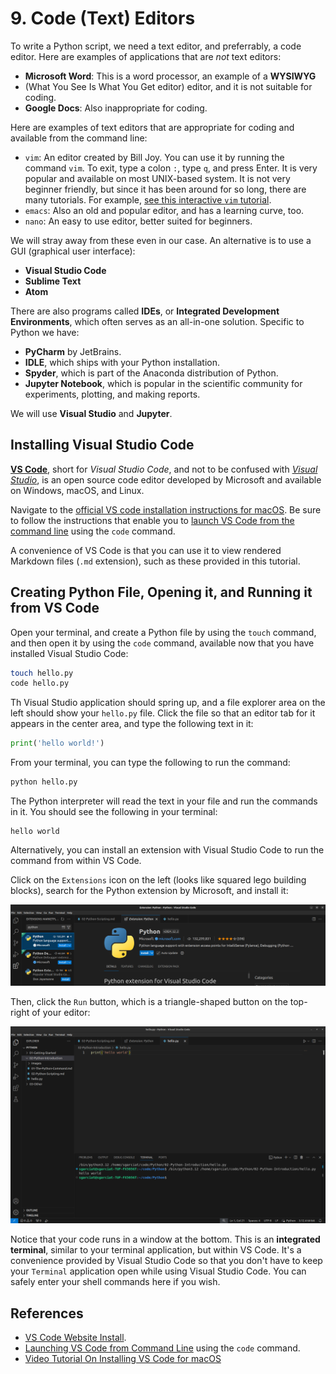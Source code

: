 # 9. Code (Text) Editors

To write a Python script, we need a text editor, and preferrably, a code editor.
Here are examples of applications that are *not* text editors:

- **Microsoft Word**: This is a word processor, an example of a **WYSIWYG**
- (What You See Is What You Get editor) editor, and it is not suitable for coding.
- **Google Docs**: Also inappropriate for coding.

Here are examples of text editors that are appropriate for coding and available from the command line:

- `vim`: An editor created by Bill Joy. You can use it by running the command `vim`. To exit, type a colon `:`, type `q`, and press Enter.  It is very popular and available on most UNIX-based system. It is not very beginner friendly, but since it has been around for so long, there are many tutorials. For example, [see this interactive `vim` tutorial](https://www.openvim.com/).
- `emacs`: Also an old and popular editor, and has a learning curve, too.
- `nano`: An easy to use editor, better suited for beginners.

We will stray away from these even in our case. An alternative is to use a GUI
(graphical user interface):

- **Visual Studio Code**
- **Sublime Text**
- **Atom**

There are also programs called **IDEs**, or **Integrated Development Environments**, which
often serves as an all-in-one solution. Specific to Python we have:

- **PyCharm** by JetBrains.
- **IDLE**, which ships with your Python installation.
- **Spyder**, which is part of the Anaconda distribution of Python.
- **Jupyter Notebook**, which is popular in the scientific community for experiments,
plotting, and making reports.

We will use **Visual Studio** and **Jupyter**.

## Installing Visual Studio Code

[**VS Code**](https://code.visualstudio.com/), short for *Visual Studio Code*, and not to be confused with [*Visual Studio*](https://visualstudio.microsoft.com/), is an open source code editor developed by Microsoft and available on Windows, macOS, and Linux.

Navigate to the [official VS code installation instructions for macOS](https://code.visualstudio.com/docs/setup/mac). Be sure to follow the instructions that enable you to [launch VS Code from the command line](https://code.visualstudio.com/docs/setup/mac#_launching-from-the-command-line) using the `code` command.

A convenience of VS Code is that you can use it to view rendered Markdown files (`.md` extension),
such as these provided in this tutorial.

## Creating Python File, Opening it, and Running it from VS Code

Open your terminal, and create a Python file by using the `touch` command, and then
open it by using the `code` command, available now that you have installed Visual Studio Code:

```bash
touch hello.py
code hello.py
```

Th Visual Studio application should spring up, and a file explorer area on the left should
show your `hello.py` file. Click the file so that an editor tab for it appears in the center
area, and type the following text in it:

```python
print('hello world!')
```

From your terminal, you can type the following to run the command:

```bash
python hello.py
```

The Python interpreter will read the text in your file and run the commands in it. You
should see the following in your terminal:

```text
hello world
```

Alternatively, you can install an extension with Visual Studio Code to run the command
from within VS Code.

Click on the `Extensions` icon on the left (looks like squared lego building blocks),
search for the Python extension by Microsoft, and install it:

![Python Extension VS Code](./images/vs-code-python-extension.png)

Then, click the `Run` button, which is a triangle-shaped button on the top-right
of your editor:

![Running Python in VS Code](./images/running-python-vs-code.png)

Notice that your code runs in a window at the bottom. This is an **integrated terminal**,
similar to your terminal application, but within VS Code. It's a convenience provided by
Visual Studio Code so that you don't have to keep your `Terminal` application open while
using Visual Studio Code. You can safely enter your shell commands here if you wish.

## References

- [VS Code Website Install](https://code.visualstudio.com/docs/setup/mac).
- [Launching VS Code from Command Line](https://code.visualstudio.com/docs/setup/mac#_launching-from-the-command-line) using the `code` command.
- [Video Tutorial On Installing VS Code for macOS](https://www.youtube.com/watch?v=w0xBQHKjoGo)
